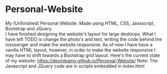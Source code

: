 # Personal-Website
My (Unfinished) Personal Website. Made using HTML, CSS, Javascript, Bootstrap and JQuery. <br/>
I have finished designing the website's layout for large desktops. What I have left TODO is change the photo's and text, writing the code behind the messenger and make the website responsive. As of now I have have a vanilla HTML layout, however, in order to make the website responsive I may have to shift towards a Bootstrap grid layout. Here's the current state of my website: https://devinleamy.github.io/Personal-Website/ 
Note: The Javascript and JQuery code are in scripts embedded in index.html
